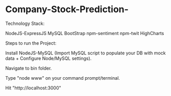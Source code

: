 # Company-Stock-Prediction-

Technology Stack:

NodeJS-ExpressJS
MySQL
BootStrap
npm-sentiment
npm-twit
HighCharts


Steps to run the Project:

Install NodeJS-MySQL (Import MySQL script to populate your DB with mock data + Configure Node/MySQL settings).

Navigate to bin folder.

Type "node www" on your command prompt/terminal.

Hit "http://localhost:3000"
